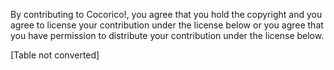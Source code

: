By contributing to Cocorico!, you agree that you hold the copyright and you agree to license your contribution under the license below or you agree that you have permission to distribute your contribution under the license below.

\[Table not converted\]
